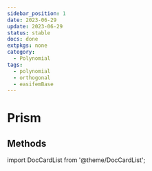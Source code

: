 ```yaml
---
sidebar_position: 1
date: 2023-06-29
update: 2023-06-29
status: stable
docs: done
extpkgs: none
category:
  - Polynomial
tags:
  - polynomial
  - orthogonal
  - easifemBase
---
```


# Prism

## Methods

import DocCardList from '@theme/DocCardList';

<DocCardList />
